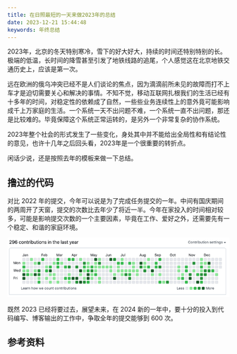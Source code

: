 ```yaml
---
title: 在日照最短的一天来做2023年的总结
date: 2023-12-21 15:44:48
keywords: 年终总结 
---
```


2023年，北京的冬天特别寒冷，雪下的好大好大，持续的时间还特别特别的长。极端的低温，长时间的降雪甚至引发了地铁线路的追尾，个人感觉这在北京地铁交通历史上，应该是第一次。

远在欧洲的俄乌冲突已经不是人们谈论的焦点，因为滴滴前所未见的故障而打不上车才是迫切需要关心和解决的事情。不知不觉，移动互联网扎根我们的生活已经有十多年的时间，对稳定性的依赖成了自然，一些些业务连续性上的意外竟可能影响成千上万家庭的生活。一个系统一天不出问题不难，一个系统一直不出问题，那还是比较难的。毕竟保障这个系统正常运转的，是另外一个非常复杂的协作系统。

2023年整个社会的形式发生了一些变化，身处其中并不能给出全局性和有结论性的意见，也许十几年之后回头看，2023年是一个很重要的转折点。

闲话少说，还是按照去年的模板来做一下总结。

## 撸过的代码

对比 2022 年的提交，今年可以说是为了完成任务提交的一年。中间有国庆期间的两周开了天窗，提交的次数比去年少了将近一半。今年在家投入的时间相对较多，可能是影响提交次数的一个主要因素，毕竟在工作、爱好之外，还需要先有一个稳定、和谐的家庭环境。

![image-20231226215042029](20231221-goodbye-2023/image-20231226215042029.png)

既然 2023 已经将要过去，展望未来，在 2024 新的一年中，要十分的投入到代码编写、博客输出的工作中，争取全年的提交能够到 600 次。

## 参考资料
